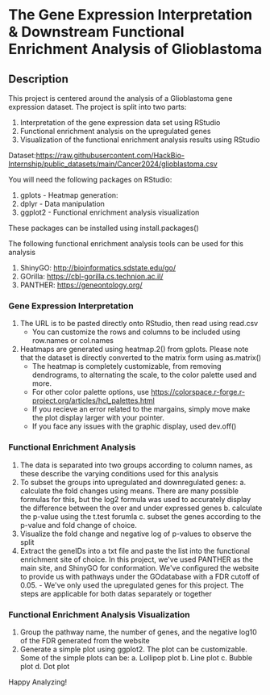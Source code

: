 # **The Gene Expression Interpretation & Downstream Functional Enrichment Analysis of Glioblastoma**

## **Description**
This project is centered around the analysis of a Glioblastoma gene expression dataset. The project is split into two parts:
1. Interpretation of the gene expression data set using RStudio
2. Functional enrichment analysis on the upregulated genes
3. Visualization of the functional enrichment analysis results using RStudio

Dataset:https://raw.githubusercontent.com/HackBio-Internship/public_datasets/main/Cancer2024/glioblastoma.csv


You will need the following packages on RStudio:
1. gplots - Heatmap generation: 
2. dplyr - Data manipulation
3. ggplot2 - Functional enrichment analysis visualization

These packages can be installed using install.packages()

The following functional enrichment analysis tools can be used for this analysis
1. ShinyGO: http://bioinformatics.sdstate.edu/go/
2. GOrilla: https://cbl-gorilla.cs.technion.ac.il/
3. PANTHER: https://geneontology.org/

### **Gene Expression Interpretation**
1. The URL is to be pasted directly onto RStudio, then read using read.csv
     - You can customize the rows and columns to be included using row.names or col.names
2. Heatmaps are generated using heatmap.2() from gplots. Please note that the dataset is directly converted to the matrix form using as.matrix() 
     - The heatmap is completely customizable, from removing dendrograms, to alternating the scale, to the color palette used and more.
     - For other color palette options, use https://colorspace.r-forge.r-project.org/articles/hcl_palettes.html
     - If you recieve an error related to the margains, simply move make the plot display larger with your pointer.
     - If you face any issues with the graphic display, used dev.off()

### **Functional Enrichment Analysis**
1. The data is separated into two groups according to column names, as these describe the varying conditions used for this analysis
2. To subset the groups into upregulated and downregulated genes:
        a. calculate the fold changes using means. There are many possible formulas for this, but the log2 formula was used to accurately display the difference between the over and under expressed genes
        b. calculate the p-value using the t.test forumla
        c. subset the genes according to the p-value and fold change of choice.
3. Visualize the fold change and negative log of p-values to observe the split
4. Extract the geneIDs into a txt file and paste the list into the functional enrichment site of choice. In this project, we've used PANTHER as the main site, and ShinyGO for conformation. We've configured the website to provide us with pathways under the GOdatabase with a FDR cutoff of 0.05.
        - We've only used the upregulated genes for this project. The steps are applicable for both datas separately or together

### **Functional Enrichment Analysis Visualization**
1. Group the pathway name, the number of genes, and the negative log10 of the FDR generated from the website
2. Generate a simple plot using ggplot2. The plot can be customizable. Some of the simple plots can be:
        a. Lollipop plot
        b. Line plot
        c. Bubble plot
        d. Dot plot

Happy Analyzing!
